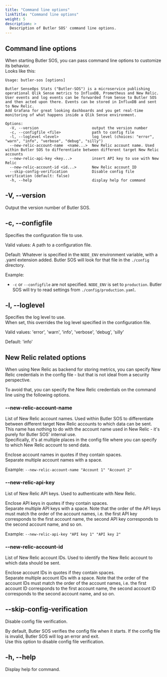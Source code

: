 ```yaml
---
title: "Command line options"
linkTitle: "Command line options"
weight: 5
description: >
  Description of Butler SOS' command line options.
---
```


<!-- {{% pageinfo %}}
This is a placeholder page that shows you how to use this template site.
{{% /pageinfo %}} -->

## Command line options

When starting Butler SOS, you can pass command line options to customize its behavior.  
Looks like this:

```shell
Usage: butler-sos [options]

Butler SenseOps Stats ("Butler-SOS") is a microservice publishing operational Qlik Sense metrics to InfluxDB, Prometheus and New Relic.
User events and log events can be forwarded from Sense to Butler SOS and then acted upon there. Events can be stored in InfluxDB and sent to New Relic.
Add Grafana for great looking dashboards and you get real-time monitoring of what happens inside a Qlik Sense environment.

Options:
  -V, --version                        output the version number
  -c, --configfile <file>              path to config file
  -l, --loglevel <level>               log level (choices: "error", "warn", "info", "verbose", "debug", "silly")
  --new-relic-account-name  <name...>  New Relic account name. Used within Butler SOS to differentiate between different target New Relic accounts
  --new-relic-api-key <key...>         insert API key to use with New Relic
  --new-relic-account-id <id...>       New Relic account ID
  --skip-config-verification           Disable config file verification (default: false)
  -h, --help                           display help for command
```

## -V, --version

Output the version number of Butler SOS.

## -c, --configfile

Specifies the configuration file to use.

Valid values: A path to a configuration file.

Default: Whatever is specified in the `NODE_ENV` environment variable, with a .yaml extension added. Butler SOS will look for that file in the `./config` directory.

Example:

- `-c` or `--configfile` are not specified. `NODE_ENV` is set to `production`. Butler SOS will try to read settings from `./config/production.yaml`.

## -l, --loglevel

Specifies the log level to use.  
When set, this overrides the log level specified in the configuration file.

Valid values: 'error', 'warn', 'info', 'verbose', 'debug', 'silly'

Default: 'info'

## New Relic related options

When using New Relic as backend for storing metrics, you can specify New Relic credentials in the config file - but that is not ideal from a security perspective.

To avoid that, you can specify the New Relic credentials on the command line using the following options.

### --new-relic-account-name

List of New Relic account names. Used within Butler SOS to differentiate between different target New Relic accounts to which data can be sent. This name has nothing to do with the account name used in New Relic - it's purely for Butler SOS' internal use.  
Specifically, it's at multiple places in the config file where you can specify to which New Relic account to send data.

Enclose account names in quotes if they contain spaces.  
Separate multiple account names with a space.

Example: `--new-relic-account-name "Account 1" "Account 2"`

### --new-relic-api-key

List of New Relic API keys. Used to authenticate with New Relic.

Enclose API keys in quotes if they contain spaces.  
Separate multiple API keys with a space. Note that the order of the API keys must match the order of the account names, i.e. the first API key corresponds to the first account name, the second API key corresponds to the second account name, and so on.

Example: `--new-relic-api-key "API key 1" "API key 2"`

### --new-relic-account-id

List of New Relic account IDs. Used to identify the New Relic account to which data should be sent.

Enclose account IDs in quotes if they contain spaces.  
Separate multiple account IDs with a space. Note that the order of the account IDs must match the order of the account names, i.e. the first account ID corresponds to the first account name, the second account ID corresponds to the second account name, and so on.

## --skip-config-verification

Disable config file verification.

By default, Butler SOS verifies the config file when it starts. If the config file is invalid, Butler SOS will log an error and exit.  
Use this option to disable config file verification.

## -h, --help

Display help for command.
